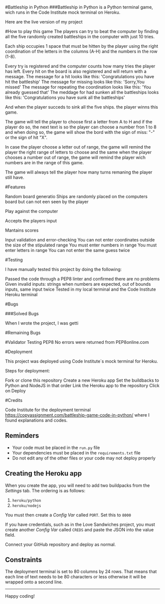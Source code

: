 #Battleship in Python
###Battleship in Python is a Python terminal game, wich runs in the Code Institute mock terminal on Heroku.

Here are the live version of my project




#How to play  this game
The players can try to beat the computer by finding all the five randomly created battleships in the computer with just 10 tries.

Each ship occupies 1 space that must be hitten by the player using the right coordination of the letters in the columns (A-H) and the numbers in the row (1-8).

Every try is registered and the computer counts how many tries the player has left.
Every hit on the board is also registered and will return with a message.
The message for a hit looks like this: 'Congratulations you have hit the battleship'
The message for missing looks like this: 'Sorry,You missed'
The message for repeating the coordination looks like this: 'You already guessed that'
The meddage for had sunken all the battleships looks like this: 'Congratulations you have sunk all the battleships'

And when the player succeds to sink all the five ships. the player winns this game.

The game will tell the player to choose first a letter from A to H and if the player do so, the next text is so the player can choose a number fron 1 to 8 and when doing so, the game will show the bord with the sign of miss: "-" or the sign of hit "X".

In case the player choose a letter out of range, the game will remind the player the right range of letters to choose and the same when the player chooses a number out of range, the game will remind the player wich numbers are in the range of this game. 

The game will always tell the player how many turns remaning the player still have. 

#Features

Random board generatio
  Ships are randomly placed on the computers board but can not  een seen by the player





  Play against the computer

  Accepts the players input

  Mantains scores






  Input validation and error-checking
  You can not enter coordinates outside the size of the stipulated range
  You must enter numbers in range
  You must enter letters in range
  You can not enter the same guess twice





  #Testing

  I have manually tested this project by doing the following:

  Passed the code through a PEP8 linter and confirmed there are no problems
  Given invalid inputs: strings when numbers are expected, out of bounds inputs, same input twice
  Tested in my local terminal and the Code Institute Heroku terminal

  #Bugs

  ###Solved Bugs

  When I wrote the project, I was getti

  #Remaining Bugs


  #Validator Testing
  PEP8
  No errors were returned from PEP8online.com

  #Deployment

  This project was deployed using Code Institute´s mock terminal for Heroku.

  Steps for deployment:

  Fork or clone this repository
  Create a new Heroku app
  Set the buildbacks to Python and NodeJS in that order
  Link the Heroku app to the repository
  Click on Deploy

  #Credits

  Code Institute for the deployment terminal
  https://copyassignment.com/battleship-game-code-in-python/ where I found explanations and codes.








## Reminders

* Your code must be placed in the `run.py` file
* Your dependencies must be placed in the `requirements.txt` file
* Do not edit any of the other files or your code may not deploy properly

## Creating the Heroku app

When you create the app, you will need to add two buildpacks from the _Settings_ tab. The ordering is as follows:

1. `heroku/python`
2. `heroku/nodejs`

You must then create a _Config Var_ called `PORT`. Set this to `8000`

If you have credentials, such as in the Love Sandwiches project, you must create another _Config Var_ called `CREDS` and paste the JSON into the value field.

Connect your GitHub repository and deploy as normal.

## Constraints

The deployment terminal is set to 80 columns by 24 rows. That means that each line of text needs to be 80 characters or less otherwise it will be wrapped onto a second line.

-----
Happy coding!